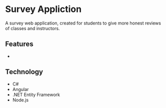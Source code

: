 <h1>Survey Appliction</h1>

<p>A survey web application, created for students to give more honest reviews of classes and instructors.</p>

<h2> Features </h2>

<ul>   
  <li></li>
</ul>

<h2> Technology </h2>

<ul>
  <li>C#</li>
  <li>Angular</li>
  <li>.NET Entity Framework</li>
  <li>Node.js</li>
</ul>
